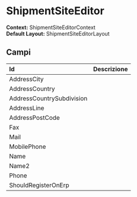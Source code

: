 # ShipmentSiteEditor

  
 **Context:** ShipmentSiteEditorContext   
 **Default Layout:** ShipmentSiteEditorLayout

## Campi

| Id | Descrizione |
| :--- | :--- |
| AddressCity |  |
| AddressCountry |  |
| AddressCountrySubdivision |  |
| AddressLine |  |
| AddressPostCode |  |
| Fax |  |
| Mail |  |
| MobilePhone |  |
| Name |  |
| Name2 |  |
| Phone |  |
| ShouldRegisterOnErp |  |

